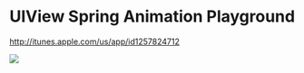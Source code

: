 # UIView Spring Animation Playground

http://itunes.apple.com/us/app/id1257824712

![](https://user-images.githubusercontent.com/1941540/28029397-8791e986-65d2-11e7-89b5-706154700dc5.jpg)
